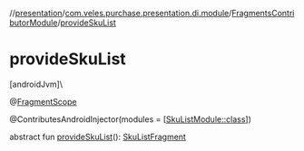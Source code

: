 //[presentation](../../../index.md)/[com.veles.purchase.presentation.di.module](../index.md)/[FragmentsContributorModule](index.md)/[provideSkuList](provide-sku-list.md)

# provideSkuList

[androidJvm]\

@[FragmentScope](../../com.veles.purchase.presentation.di.annotation.scope/-fragment-scope/index.md)

@ContributesAndroidInjector(modules = [[SkuListModule::class](../../com.veles.purchase.presentation.presentation.compose.shopping.list/-sku-list-module/index.md)])

abstract fun [provideSkuList](provide-sku-list.md)(): [SkuListFragment](../../com.veles.purchase.presentation.presentation.compose.shopping.list/-sku-list-fragment/index.md)
